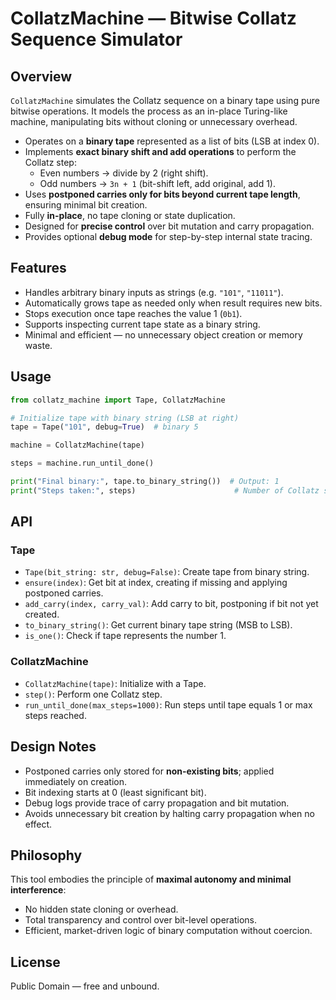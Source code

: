 # CollatzMachine — Bitwise Collatz Sequence Simulator

## Overview

`CollatzMachine` simulates the Collatz sequence on a binary tape using pure bitwise operations. It models the process as an in-place Turing-like machine, manipulating bits without cloning or unnecessary overhead.

- Operates on a **binary tape** represented as a list of bits (LSB at index 0).
- Implements **exact binary shift and add operations** to perform the Collatz step:
  - Even numbers → divide by 2 (right shift).
  - Odd numbers → `3n + 1` (bit-shift left, add original, add 1).
- Uses **postponed carries only for bits beyond current tape length**, ensuring minimal bit creation.
- Fully **in-place**, no tape cloning or state duplication.
- Designed for **precise control** over bit mutation and carry propagation.
- Provides optional **debug mode** for step-by-step internal state tracing.

## Features

- Handles arbitrary binary inputs as strings (e.g. `"101"`, `"11011"`).
- Automatically grows tape as needed only when result requires new bits.
- Stops execution once tape reaches the value 1 (`0b1`).
- Supports inspecting current tape state as a binary string.
- Minimal and efficient — no unnecessary object creation or memory waste.

## Usage

```python
from collatz_machine import Tape, CollatzMachine

# Initialize tape with binary string (LSB at right)
tape = Tape("101", debug=True)  # binary 5

machine = CollatzMachine(tape)

steps = machine.run_until_done()

print("Final binary:", tape.to_binary_string())  # Output: 1
print("Steps taken:", steps)                      # Number of Collatz steps
```

## API

### Tape

- `Tape(bit_string: str, debug=False)`: Create tape from binary string.
- `ensure(index)`: Get bit at index, creating if missing and applying postponed carries.
- `add_carry(index, carry_val)`: Add carry to bit, postponing if bit not yet created.
- `to_binary_string()`: Get current binary tape string (MSB to LSB).
- `is_one()`: Check if tape represents the number 1.

### CollatzMachine

- `CollatzMachine(tape)`: Initialize with a Tape.
- `step()`: Perform one Collatz step.
- `run_until_done(max_steps=1000)`: Run steps until tape equals 1 or max steps reached.

## Design Notes

- Postponed carries only stored for **non-existing bits**; applied immediately on creation.
- Bit indexing starts at 0 (least significant bit).
- Debug logs provide trace of carry propagation and bit mutation.
- Avoids unnecessary bit creation by halting carry propagation when no effect.

## Philosophy

This tool embodies the principle of **maximal autonomy and minimal interference**:

- No hidden state cloning or overhead.
- Total transparency and control over bit-level operations.
- Efficient, market-driven logic of binary computation without coercion.

## License

Public Domain — free and unbound.

